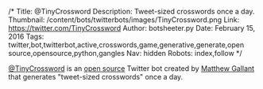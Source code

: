 /*
Title: @TinyCrossword
Description: Tweet-sized crosswords once a day.
Thumbnail: /content/bots/twitterbots/images/TinyCrossword.png
Link: https://twitter.com/TinyCrossword
Author: botsheeter.py
Date: February 15, 2016
Tags: twitter,bot,twitterbot,active,crosswords,game,generative,generate,open source,opensource,python,gangles
Nav: hidden
Robots: index,follow
*/

[@TinyCrossword](https://twitter.com/TinyCrossword) is an [open source](https://github.com/Gangles/tiny-crossword-bot) Twitter bot created by [Matthew Gallant](https://twitter.com/gangles) that generates "tweet-sized crosswords" once a day.
